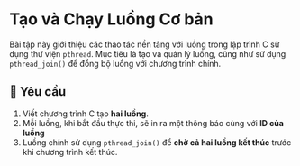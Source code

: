 #   Tạo và Chạy Luồng Cơ bản

Bài tập này giới thiệu các thao tác nền tảng với luồng trong lập trình C sử dụng thư viện `pthread`. Mục tiêu là tạo và quản lý luồng, cũng như sử dụng `pthread_join()` để đồng bộ luồng với chương trình chính.

## 📝 Yêu cầu

1. Viết chương trình C tạo **hai luồng**.
2. Mỗi luồng, khi bắt đầu thực thi, sẽ in ra một thông báo cùng với **ID của luồng**
3. Luồng chính sử dụng `pthread_join()` để **chờ cả hai luồng kết thúc** trước khi chương trình kết thúc.

